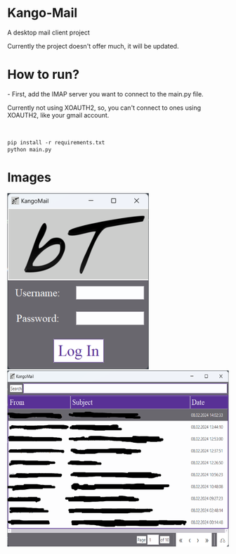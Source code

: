 # Kango-Mail
A desktop mail client project  

Currently the project doesn't offer much, it will be updated.


<h1> How to run?</h1>
- First, add the IMAP server you want to connect to the main.py file.  

Currently not using XOAUTH2, so, you can't connect to ones using XOAUTH2, like your gmail account.  

<br />

```
pip install -r requirements.txt
python main.py
```

<h1> Images </h1>

<p float="left">
  <img src="assets/login.png" height="400" />
  <img src="assets/table.png" height="400" /> 
</p>

